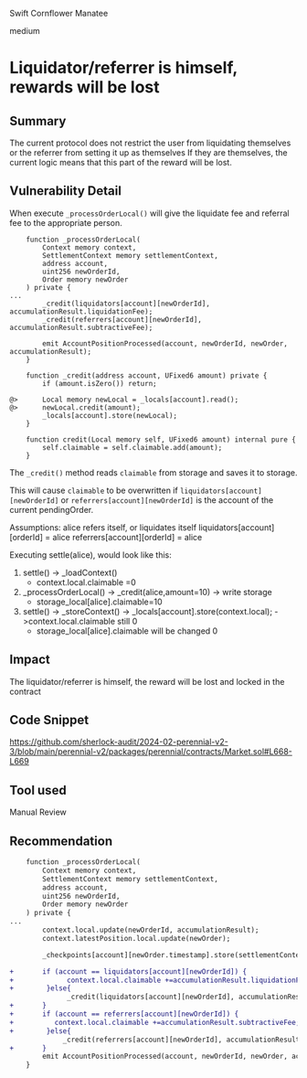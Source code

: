 Swift Cornflower Manatee

medium

# Liquidator/referrer is himself, rewards will be lost

## Summary

The current protocol does not restrict the user from liquidating themselves or the referrer from setting it up as themselves
If they are themselves, the current logic means that this part of the reward will be lost.

## Vulnerability Detail

When execute `_processOrderLocal()` will give the liquidate fee and referral fee to the appropriate person.

```solidity
    function _processOrderLocal(
        Context memory context,
        SettlementContext memory settlementContext,
        address account,
        uint256 newOrderId,
        Order memory newOrder
    ) private {
...
        _credit(liquidators[account][newOrderId], accumulationResult.liquidationFee);
        _credit(referrers[account][newOrderId], accumulationResult.subtractiveFee);

        emit AccountPositionProcessed(account, newOrderId, newOrder, accumulationResult);
    }

    function _credit(address account, UFixed6 amount) private {
        if (amount.isZero()) return;

@>      Local memory newLocal = _locals[account].read();
@>      newLocal.credit(amount);
        _locals[account].store(newLocal);
    }

    function credit(Local memory self, UFixed6 amount) internal pure {
        self.claimable = self.claimable.add(amount);
    }
```
The `_credit()` method reads `claimable` from storage and saves it to storage.

This will cause `claimable` to be overwritten if `liquidators[account][newOrderId]` or `referrers[account][newOrderId]` is the account of the current pendingOrder.

Assumptions: alice refers itself, or liquidates itself
liquidators[account][orderId] = alice
referrers[account][orderId] = alice

Executing settle(alice), would look like this:
1.  settle() -> _loadContext()
     - context.local.claimable =0  
2. _processOrderLocal() -> _credit(alice,amount=10) -> write storage
     - storage_local[alice].claimable=10
3. settle() -> _storeContext() ->  _locals[account].store(context.local);    ->context.local.claimable still 0
     - storage_local[alice].claimable will be changed 0

## Impact

The liquidator/referrer is himself, the reward will be lost and locked in the contract

## Code Snippet
https://github.com/sherlock-audit/2024-02-perennial-v2-3/blob/main/perennial-v2/packages/perennial/contracts/Market.sol#L668-L669
## Tool used

Manual Review

## Recommendation
```diff
    function _processOrderLocal(
        Context memory context,
        SettlementContext memory settlementContext,
        address account,
        uint256 newOrderId,
        Order memory newOrder
    ) private {
...
        context.local.update(newOrderId, accumulationResult);
        context.latestPosition.local.update(newOrder);

        _checkpoints[account][newOrder.timestamp].store(settlementContext.latestCheckpoint);

+       if (account == liquidators[account][newOrderId]) {
+             context.local.claimable +=accumulationResult.liquidationFee;
+        }else{
              _credit(liquidators[account][newOrderId], accumulationResult.liquidationFee);
+       }
+       if (account == referrers[account][newOrderId]) {
+          context.local.claimable +=accumulationResult.subtractiveFee;
+        }else{
             _credit(referrers[account][newOrderId], accumulationResult.subtractiveFee);
+       }
        emit AccountPositionProcessed(account, newOrderId, newOrder, accumulationResult);
    }

```
